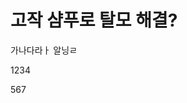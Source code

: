 
# 고작 샴푸로 탈모 해결?


가나다라ㅏ
알닝ㄹ


1234

567


<!--stackedit_data:
eyJoaXN0b3J5IjpbLTE1NTkwMzY5ODZdfQ==
-->
